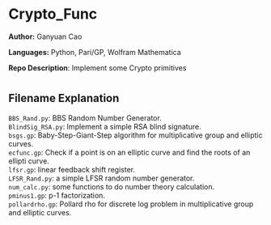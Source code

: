 # Crypto_Func

<b>Author:</b> Ganyuan Cao     

<b>Languages:</b> Python, Pari/GP, Wolfram Mathematica 

<b>Repo Description</b>: Implement some Crypto primitives      

#    

## Filename Explanation
<code>BBS_Rand.py</code>: BBS Random Number Generator.        
<code>BlindSig_RSA.py</code>: Implement a simple RSA blind signature.        
<code>bsgs.gp</code>: Baby-Step-Giant-Step algorithm for multiplicative group and elliptic curves.       
<code>ecfunc.gp</code>: Check if a point is on an elliptic curve and find the roots of an ellipti curve.       
<code>lfsr.gp</code>: linear feedback shift register.        
<code>LFSR_Rand.py</code>: a simple LFSR random number generator.    
<code>num_calc.py</code>: some functions to do number theory calculation.   
<code>pminus1.gp</code>: p-1 factorization.      
<code>pollardrho.gp</code>: Pollard rho for discrete log problem in multiplicative group and elliptic curves.        
  